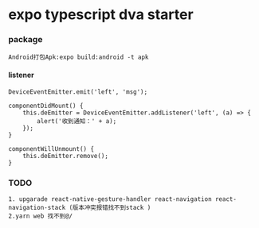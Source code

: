 # expo typescript dva starter

### package

    Android打包Apk:expo build:android -t apk

#### listener

    DeviceEventEmitter.emit('left', 'msg');

    componentDidMount() {
        this.deEmitter = DeviceEventEmitter.addListener('left', (a) => {
            alert('收到通知：' + a);
        });
    }

    componentWillUnmount() {
        this.deEmitter.remove();
    }

### TODO

    1. upgarade react-native-gesture-handler react-navigation react-navigation-stack (版本冲突报错找不到stack )
    2.yarn web 找不到@/

